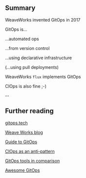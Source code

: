 ## Summary

WeaveWorks invented GitOps in 2017

GitOps is...

...automated ops

...from version control

...using declarative infrastructure

(...using pull deployments)

WeaveWorks `flux` implements GitOps

CIOps is also fine ;-)

--

## Further reading

[gitops.tech](https://www.gitops.tech/)

[Weave Works blog](https://www.weave.works/blog/category/gitops/)

[Guide to GitOps](https://www.weave.works/technologies/gitops/)

[CIOps as an anti-pattern](https://www.weave.works/blog/kubernetes-anti-patterns-let-s-do-gitops-not-ciops)

[GitOps tools in comparison](https://cloudogu.com/en/blog/gitops-tools)

[Awesome GitOps](https://github.com/weaveworks/awesome-gitops)
